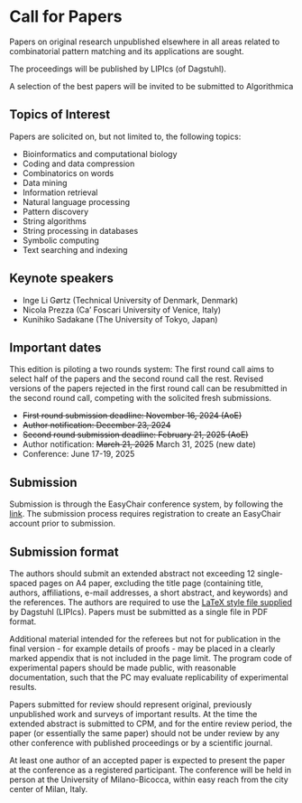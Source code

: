 # Call for Papers

Papers on original research unpublished elsewhere in all areas related to combinatorial pattern matching and its applications are sought.

The proceedings will be published by LIPIcs (of Dagstuhl).

A selection of the best papers will be invited to be submitted to Algorithmica

## Topics of Interest

Papers are solicited on, but not limited to, the following topics:

*    Bioinformatics and computational biology
*    Coding and data compression
*    Combinatorics on words
*    Data mining
*    Information retrieval
*    Natural language processing
*    Pattern discovery
*    String algorithms
*    String processing in databases
*    Symbolic computing
*    Text searching and indexing

## Keynote speakers

*  Inge Li Gørtz (Technical University of Denmark, Denmark)
*  Nicola Prezza (Ca’ Foscari University of Venice, Italy)
*  Kunihiko Sadakane (The University of Tokyo, Japan)


## Important dates

This edition is piloting a two rounds system: The first round call aims to select half of the papers and the second round call the rest. Revised versions of the papers rejected in the first round call can be resubmitted in the second round call, competing with the solicited fresh submissions. 

*  ~~First round submission deadline: November 16, 2024 (AoE)~~
*  ~~Author notification: December 23, 2024~~
*  ~~Second round submission deadline: February 21, 2025 (AoE)~~
*  Author notification: ~~March 21, 2025~~ March 31, 2025 (new date)
*  Conference: June 17-19, 2025

## Submission

Submission is through the EasyChair conference system, by following the [link](https://easychair.org/conferences/?conf=cpm2025). 
The submission process requires registration to create an EasyChair account prior to submission.

## Submission format

The authors should submit an extended abstract not exceeding 12 single-spaced pages on A4 paper, excluding the title page (containing title, authors, affiliations, e-mail addresses, a short abstract, and keywords) and the references. The authors are required to use the [LaTeX style file supplied](https://submission.dagstuhl.de/series/details/LIPIcs#author) by Dagstuhl (LIPIcs). Papers must be submitted as a single file in PDF format.

Additional material intended for the referees but not for publication in the final version - for example details of proofs - may be placed in a clearly marked appendix that is not included in the page limit. The program code of experimental papers should be made public, with reasonable documentation, such that the PC may evaluate replicability of experimental results.

Papers submitted for review should represent original, previously unpublished work and surveys of important results. At the time the extended abstract is submitted to CPM, and for the entire review period, the paper (or essentially the same paper) should not be under
review by any other conference with published proceedings or by a scientific journal.

At least one author of an accepted paper is expected to present the paper at the conference as a registered participant. The conference will be held in person at the University of Milano-Bicocca, within easy reach from the city center of Milan, Italy.
